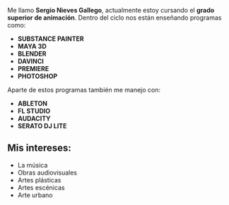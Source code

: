 Me llamo **Sergio Nieves Gallego**, actualmente estoy cursando el **grado superior de animación**. Dentro del ciclo nos están enseñando programas como:

- **SUBSTANCE PAINTER**
- **MAYA 3D**
- **BLENDER**
- **DAVINCI**
- **PREMIERE**
- **PHOTOSHOP**

Aparte de estos programas también me manejo con:

- **ABLETON**
- **FL STUDIO**
- **AUDACITY**
- **SERATO DJ LITE**

## Mis intereses:
- La música
- Obras audiovisuales
- Artes plásticas
- Artes escénicas
- Arte urbano


